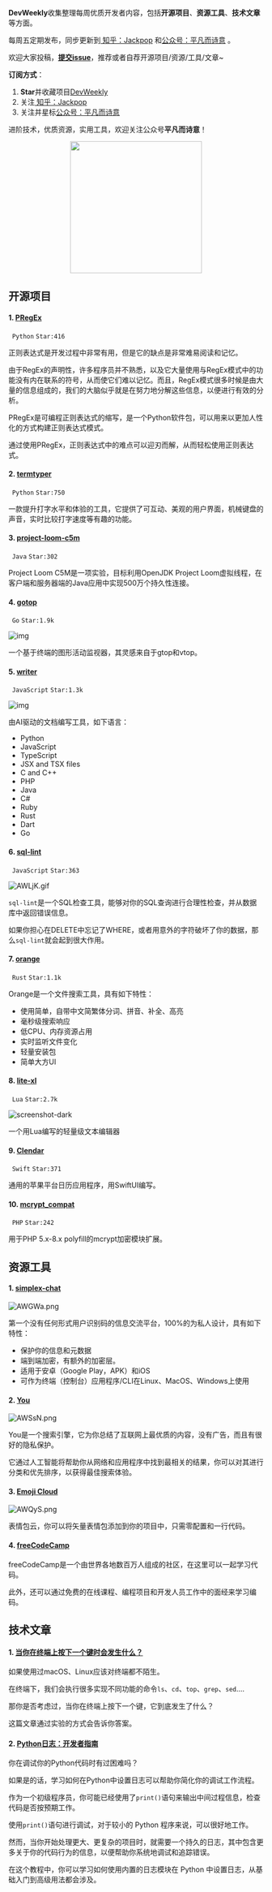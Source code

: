 **DevWeekly**收集整理每周优质开发者内容，包括**开源项目**、**资源工具**、**技术文章**等方面。

每周五定期发布，同步更新到<a href="https://www.zhihu.com/people/sharetechlee/activities">
知乎：Jackpop</a> 和<a href="https://mp.weixin.qq.com/s/hTZAGgkiMS0XPZ9OHQxFJg" rel="nofollow">公众号：平凡而诗意</a> 。

欢迎大家投稿，**[提交issue](https://github.com/Jackpopc/DevWeekly/issues)**，推荐或者自荐开源项目/资源/工具/文章~

**订阅方式**：

1. **Star**并收藏项目[DevWeekly](https://github.com/Jackpopc/DevWeekly)
2. 关注<a href="https://www.zhihu.com/people/sharetechlee/activities">
   知乎：Jackpop</a>
3. 关注并星标<a href="https://mp.weixin.qq.com/s/hTZAGgkiMS0XPZ9OHQxFJg" rel="nofollow">公众号：平凡而诗意</a>  

进阶技术，优质资源，实用工具，欢迎关注公众号**平凡而诗意**！

<p align="center">
    <img src="https://s1.ax1x.com/2022/07/10/jsCAdH.jpg" width="260" height="260"></img>
</p>

## 开源项目

#### 1. [PRegEx](https://github.com/manoss96/pregex)

` Python` `Star:416`

正则表达式是开发过程中非常有用，但是它的缺点是非常难易阅读和记忆。

由于RegEx的声明性，许多程序员并不熟悉，以及它大量使用与RegEx模式中的功能没有内在联系的符号，从而使它们难以记忆。而且，RegEx模式很多时候是由大量的信息组成的，我们的大脑似乎就是在努力地分解这些信息，以便进行有效的分析。

PRegEx是可编程正则表达式的缩写，是一个Python软件包，可以用来以更加人性化的方式构建正则表达式模式。

通过使用PRegEx，正则表达式中的难点可以迎刃而解，从而轻松使用正则表达式。

#### 2. [termtyper](https://github.com/kraanzu/termtyper)

` Python` `Star:750`

一款提升打字水平和体验的工具，它提供了可互动、美观的用户界面，机械键盘的声音，实时比较打字速度等有趣的功能。

#### 3. [project-loom-c5m](https://github.com/ebarlas/project-loom-c5m)

` Java` `Star:302`

Project Loom C5M是一项实验，目标利用OpenJDK Project Loom虚拟线程，在客户端和服务器端的Java应用中实现500万个持久性连接。

#### 4. [gotop](https://github.com/xxxserxxx/gotop)

` Go` `Star:1.9k`

![img](https://pic2.zhimg.com/80/v2-28379d0eb016580f294f50edf590d4a6_720w.gif?source=d16d100b)

一个基于终端的图形活动监视器，其灵感来自于gtop和vtop。

#### 5. [writer](https://github.com/mintlify/writer)

` JavaScript` `Star:1.3k`

![img](https://pic1.zhimg.com/80/v2-2dc2f5a82a2a3934079a6a8b74b207c7_720w.png?source=d16d100b)

由AI驱动的文档编写工具，如下语言：

- Python
- JavaScript
- TypeScript
- JSX and TSX files
- C and C++
- PHP
- Java
- C#
- Ruby
- Rust
- Dart
- Go

#### 6. [sql-lint](https://github.com/joereynolds/sql-lint)

` JavaScript` `Star:363`

![AWLjK.gif](https://picx.zhimg.com/80/v2-413e70e092b267d575f4438349e883d5_720w.gif?source=d16d100b)

`sql-lint`是一个SQL检查工具，能够对你的SQL查询进行合理性检查，并从数据库中返回错误信息。

如果你担心在DELETE中忘记了WHERE，或者用意外的字符破坏了你的数据，那么`sql-lint`就会起到很大作用。

#### 7. [orange](https://github.com/naaive/orange)

` Rust` `Star:1.1k`

Orange是一个文件搜索工具，具有如下特性：

- 使用简单，自带中文简繁体分词、拼音、补全、高亮
- 毫秒级搜索响应
- 低CPU、内存资源占用
- 实时监听文件变化
- 轻量安装包
- 简单大方UI

#### 8. [lite-xl](https://github.com/lite-xl/lite-xl)

` Lua` `Star:2.7k`

![screenshot-dark](https://picx.zhimg.com/80/v2-8effa326082892134627f0d7deba270d_720w.png?source=d16d100b)

一个用Lua编写的轻量级文本编辑器

#### 9. [Clendar](https://github.com/vinhnx/Clendar)

` Swift` `Star:371`

通用的苹果平台日历应用程序，用SwiftUI编写。

#### 10. [mcrypt_compat](https://github.com/phpseclib/mcrypt_compat)

` PHP` `Star:242`

用于PHP 5.x-8.x polyfill的mcrypt加密模块扩展。

## 资源工具

#### 1. [simplex-chat](https://simplex.chat/)

![AWGWa.png](https://pic1.zhimg.com/80/v2-cd58519f3041a8fe58656d50f0368ad9_720w.png?source=d16d100b)

第一个没有任何形式用户识别码的信息交流平台，100%的为私人设计，具有如下特性：

- 保护你的信息和元数据
- 端到端加密，有额外的加密层。
- 适用于安卓（Google Play，APK）和iOS
- 可作为终端（控制台）应用程序/CLI在Linux、MacOS、Windows上使用

#### 2. [You](https://you.com/)

![AWSsN.png](https://pic3.zhimg.com/80/v2-e3152bbcb14087a39dd9ecce30e1a607_720w.png?source=d16d100b)

You是一个搜索引擎，它为你总结了互联网上最优质的内容，没有广告，而且有很好的隐私保护。

它通过人工智能将帮助你从网络和应用程序中找到最相关的结果，你可以对其进行分类和优先排序，以获得最佳搜索体验。

#### 3. [Emoji Cloud](https://alohe.github.io/emojicloud/)

![AWQyS.png](https://pic1.zhimg.com/80/v2-e45b986bfcb8162abf3261c7e4b7fab3_720w.png?source=d16d100b)

表情包云，你可以将矢量表情包添加到你的项目中，只需零配置和一行代码。

#### 4. [freeCodeCamp ](https://www.freecodecamp.org/)

freeCodeCamp是一个由世界各地数百万人组成的社区，在这里可以一起学习代码。

此外，还可以通过免费的在线课程、编程项目和开发人员工作中的面经来学习编码。

## 技术文章

#### 1. [当你在终端上按下一个键时会发生什么？](https://jvns.ca/blog/2022/07/20/pseudoterminals/)

如果使用过macOS、Linux应该对终端都不陌生。

在终端下，我们会执行很多实现不同功能的命令`ls`、`cd`、`top`、`grep`、`sed`....

那你是否考虑过，当你在终端上按下一个键，它到底发生了什么？

这篇文章通过实验的方式会告诉你答案。

#### 2. [Python日志：开发者指南](https://blog.sentry.io/2022/07/19/logging-in-python-a-developers-guide)

你在调试你的Python代码时有过困难吗？

如果是的话，学习如何在Python中设置日志可以帮助你简化你的调试工作流程。

作为一个初级程序员，你可能已经使用了`print()`语句来输出中间过程信息，检查代码是否按预期工作。

使用`print()`语句进行调试，对于较小的 Python 程序来说，可以很好地工作。

然而，当你开始处理更大、更复杂的项目时，就需要一个持久的日志，其中包含更多关于你的代码行为的信息，以便帮助你系统地调试和追踪错误。

在这个教程中，你可以学习如何使用内置的日志模块在 Python 中设置日志，从基础入门到高级用法都会涉及。

